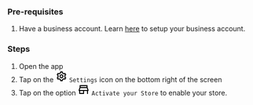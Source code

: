 ### Pre-requisites
1. Have a business account. Learn [here](../HowToSetupBusinessAccount.md) to setup your business account.

### Steps
1. Open the app
2. Tap on the ![](../images/icon-settings.png) `Settings` icon on the bottom right of the screen
3. Tap on the option ![](../images/icon-store.png) `Activate your Store` to enable your store.

